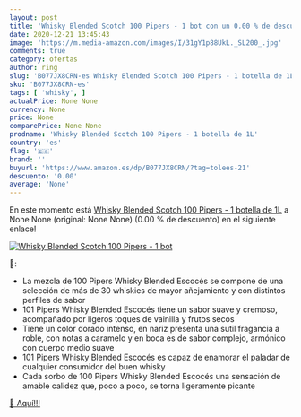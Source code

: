 ```yaml
---
layout: post
title: 'Whisky Blended Scotch 100 Pipers - 1 bot con un 0.00 % de descuento'
date: 2020-12-21 13:45:43
image: 'https://m.media-amazon.com/images/I/31gY1p88UkL._SL200_.jpg'
comments: true
category: ofertas
author: ring
slug: 'B077JX8CRN-es Whisky Blended Scotch 100 Pipers - 1 botella de 1L'
sku: 'B077JX8CRN-es'
tags: [ 'whisky', ]
actualPrice: None None
currency: None
price: None
comparePrice: None None
prodname: 'Whisky Blended Scotch 100 Pipers - 1 botella de 1L'
country: 'es'
flag: '🇪🇸'
brand: ''
buyurl: 'https://www.amazon.es/dp/B077JX8CRN/?tag=tolees-21'
descuento: '0.00'
average: 'None'
---
```


En este momento está [Whisky Blended Scotch 100 Pipers - 1 botella de 1L](https://www.amazon.es/dp/B077JX8CRN/?tag=tolees-21) a None None (original: None None) (0.00 %  de descuento) en el siguiente enlace!

[![Whisky Blended Scotch 100 Pipers - 1 bot](https://m.media-amazon.com/images/I/31gY1p88UkL._SL200_.jpg)](https://www.amazon.es/dp/B077JX8CRN/?tag=tolees-21)

🔎:

- La mezcla de 100 Pipers Whisky Blended Escocés se compone de una selección de más de 30 whiskies de mayor añejamiento y con distintos perfiles de sabor
- 101 Pipers Whisky Blended Escocés tiene un sabor suave y cremoso, acompañado por ligeros toques de vainilla y frutos secos
- Tiene un color dorado intenso, en nariz presenta una sutil fragancia a roble, con notas a caramelo y en boca es de sabor complejo, armónico con cuerpo medio suave
- 101 Pipers Whisky Blended Escocés es capaz de enamorar el paladar de cualquier consumidor del buen whisky
- Cada sorbo de 100 Pipers Whisky Blended Escocés una sensación de amable calidez que, poco a poco, se torna ligeramente picante

[🛒 Aquí!!!](https://www.amazon.es/dp/B077JX8CRN/?tag=tolees-21)
